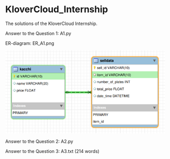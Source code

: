 # KloverCloud_Internship
The solutions of the KloverCloud Internship.

Answer to the Question 1: A1.py

ER-diagram: ER_A1.png

![](https://github.com/QuwsarOhi/KloverCloud_Internship/blob/main/A1_ER.png)



Answer to the Question 2: A2.py

Answer to the Question 3: A3.txt (214 words)

